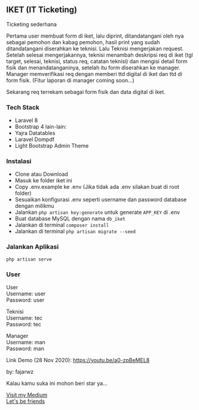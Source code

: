 ## IKET (IT Ticketing)

Ticketing sederhana

Pertama user membuat form di iket, lalu diprint, ditandatangani oleh nya sebagai pemohon dan kabag pemohon, hasil print yang sudah ditandatangani diserahkan ke teknisi. Lalu Teknisi mengerjakan request. Setelah selesai mengerjakannya, teknisi menambah deskripsi req di iket (tgl target, selesai, teknisi, status req, catatan teknisi) dan mengisi detail form fisik dan menandatanganinya, setelah itu form diserahkan ke manager. Manager memverifikasi req dengan memberi ttd digital di iket dan ttd di form fisik. (Fitur laporan di manager coming soon...)

Sekarang req terrekam sebagai form fisik dan data digital di iket.

### Tech Stack
- Laravel 8
- Bootstrap 4
lain-lain:
- Yajra Datatables
- Laravel Dompdf
- Light Bootstrap Admin Theme

### Instalasi
- Clone atau Download 
- Masuk ke folder iket ini
- Copy .env.example ke .env (Jika tidak ada .env silakan buat di root folder)
- Sesuaikan konfigurasi .env seperti username dan password database dengan milikmu
- Jalankan `php artisan key:generate` untuk generate `APP_KEY` di .env
- Buat database MySQL dengan nama `db_iket`
- Jalankan di terminal `composer install`
- Jalankan di terminal `php artisan migrate --seed`

### Jalankan Aplikasi
```
php artisan serve
```

### User
User\
Username: user\
Password: user

Teknisi\
Username: tec\
Password: tec

Manager\
Username: man\
Password: man

Link Demo (28 Nov 2020):
https://youtu.be/a0-zpBeMEL8

by: fajarwz

Kalau kamu suka ini mohon beri star ya...

[Visit my Medium](http://fajarwz.medium.com)\
[Let's be friends](http://fb.me/fajarwz123)